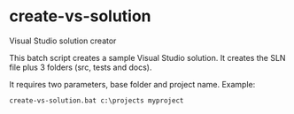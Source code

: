 # create-vs-solution
Visual Studio solution creator

This batch script creates a sample Visual Studio solution.
It creates the SLN file plus 3 folders (src, tests and docs).

It requires two parameters, base folder and project name.
Example:

```
create-vs-solution.bat c:\projects myproject
```
